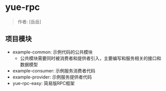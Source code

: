 # yue-rpc

> 作者: [岳岳]
## 项目模块
- example-common: 示例代码的公共模块
  - 公共模块需要同时被消费者和提供者引入，主要编写和服务相关的接口和数据模型
- example-consumer: 示例服务消费者代码
- example-provider: 示例服务提供者代码 
- yue-rpc-easy: 简易版RPC框架